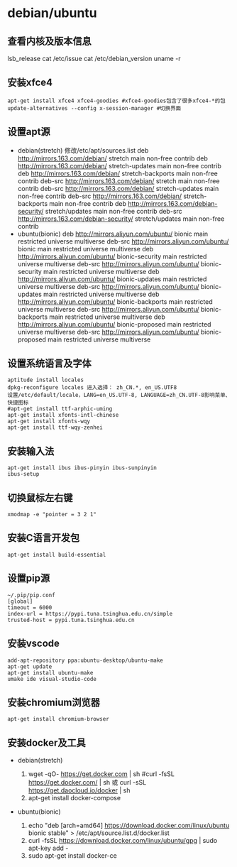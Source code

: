 # debian/ubuntu

## 查看内核及版本信息
lsb_release
cat /etc/issue
cat /etc/debian_version
uname -r

## 安装xfce4
	apt-get install xfce4 xfce4-goodies #xfce4-goodies包含了很多xfce4-*的包
	update-alternatives --config x-session-manager #切换界面

## 设置apt源
- debian(stretch)
	修改/etc/apt/sources.list
	deb http://mirrors.163.com/debian/ stretch main non-free contrib
	deb http://mirrors.163.com/debian/ stretch-updates main non-free contrib
	deb http://mirrors.163.com/debian/ stretch-backports main non-free contrib
	deb-src http://mirrors.163.com/debian/ stretch main non-free contrib
	deb-src http://mirrors.163.com/debian/ stretch-updates main non-free contrib
	deb-src http://mirrors.163.com/debian/ stretch-backports main non-free contrib
	deb http://mirrors.163.com/debian-security/ stretch/updates main non-free contrib
	deb-src http://mirrors.163.com/debian-security/ stretch/updates main non-free contrib
- ubuntu(bionic)
	deb http://mirrors.aliyun.com/ubuntu/ bionic main restricted universe multiverse
	deb-src http://mirrors.aliyun.com/ubuntu/ bionic main restricted universe multiverse
	deb http://mirrors.aliyun.com/ubuntu/ bionic-security main restricted universe multiverse
	deb-src http://mirrors.aliyun.com/ubuntu/ bionic-security main restricted universe multiverse
	deb http://mirrors.aliyun.com/ubuntu/ bionic-updates main restricted universe multiverse
	deb-src http://mirrors.aliyun.com/ubuntu/ bionic-updates main restricted universe multiverse
	deb http://mirrors.aliyun.com/ubuntu/ bionic-backports main restricted universe multiverse
	deb-src http://mirrors.aliyun.com/ubuntu/ bionic-backports main restricted universe multiverse
	deb http://mirrors.aliyun.com/ubuntu/ bionic-proposed main restricted universe multiverse
	deb-src http://mirrors.aliyun.com/ubuntu/ bionic-proposed main restricted universe multiverse

## 设置系统语言及字体
	aptitude install locales
	dpkg-reconfigure locales 进入选择： zh_CN.*, en_US.UTF8
	设置/etc/default/locale，LANG=en_US.UTF-8, LANGUAGE=zh_CN.UTF-8影响菜单、快捷图标
	#apt-get install ttf-arphic-uming 
	apt-get install xfonts-intl-chinese
	apt-get install xfonts-wqy
	apt-get install ttf-wqy-zenhei

## 安装输入法
	apt-get install ibus ibus-pinyin ibus-sunpinyin
	ibus-setup

## 切换鼠标左右键
	xmodmap -e "pointer = 3 2 1"

## 安装C语言开发包
	apt-get install build-essential

## 设置pip源
	~/.pip/pip.conf
	[global]
	timeout = 6000
	index-url = https://pypi.tuna.tsinghua.edu.cn/simple
	trusted-host = pypi.tuna.tsinghua.edu.cn


## 安装vscode
 	add-apt-repository ppa:ubuntu-desktop/ubuntu-make
    apt-get update
    apt-get install ubuntu-make
    umake ide visual-studio-code

##  安装chromium浏览器
	apt-get install chromium-browser

## 安装docker及工具
- debian(stretch)
	1. wget -qO- https://get.docker.com | sh #curl -fsSL https://get.docker.com/ | sh 或 curl -sSL https://get.daocloud.io/docker | sh
	2. apt-get install docker-compose

- ubuntu(bionic)
	1. echo "deb [arch=amd64] https://download.docker.com/linux/ubuntu bionic stable" > /etc/apt/source.list.d/docker.list
	2. curl -fsSL https://download.docker.com/linux/ubuntu/gpg | sudo apt-key add -
	3. sudo apt-get install docker-ce
